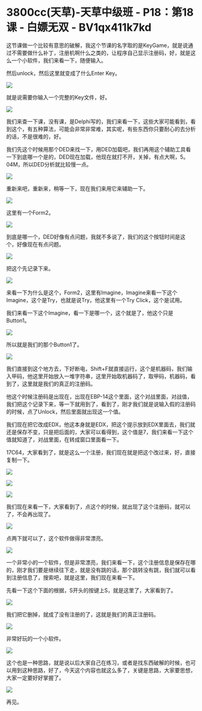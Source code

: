 # 3800cc(天草)-天草中级班 - P18：第18课 - 白嫖无双 - BV1qx411k7kd

这节课做一个比较有意思的破解，我这个节课的名字取的是KeyGame，就是说通过不需要做什么补丁，注册机啊什么之类的，让程序自己显示注册码，好，就是这么一个小软件，我们来看一下，随便输入。

然后unlock，然后这里就变成了什么Enter Key。

![](img/6941023104a2349dc4de03c3b07d87e7_1.png)

就是说需要你输入一个完整的Key文件，好。

![](img/6941023104a2349dc4de03c3b07d87e7_3.png)

我们来查一下课，没有课，是Delphi写的，我们来看一下，这些大家可能看到，看到这个，有五种算法，可能会非常非常难，其实呢，有些东西你只要耐心的去分析的话，不是很难的，好。

我们先这个时候用那个DED来找一下，用DED加载吧，我们再用这个辅助工具看一下到底哪一个是的，DED现在加载，他现在就打不开，关掉，有点大啊，5。04M，所以DED分析就比较慢一点。



![](img/6941023104a2349dc4de03c3b07d87e7_5.png)

重新来吧，重新来，稍等一下，现在我们来用它来辅助一下。

![](img/6941023104a2349dc4de03c3b07d87e7_7.png)

这里有一个Form2。

![](img/6941023104a2349dc4de03c3b07d87e7_9.png)

到底是哪一个，DED好像有点问题，我就不多说了，我们的这个按钮时间是这个，好像现在有点问题。

![](img/6941023104a2349dc4de03c3b07d87e7_11.png)

把这个先记录下来。

![](img/6941023104a2349dc4de03c3b07d87e7_13.png)

来看一下为什么是这个，Form2，这里有Imagine，Imagine来看一下这个Imagine，这个是Try，也就是说Try，他这里有一个Try Click，这个是试用。

我们来看一下这个Imagine，看一下是哪一个，这个就是了，他这个只是Button1。

![](img/6941023104a2349dc4de03c3b07d87e7_15.png)

所以就是我们的那个Button1了。

![](img/6941023104a2349dc4de03c3b07d87e7_17.png)

我们直接到这个地方去，下好断电，Shift+F就直接运行，这个是机器码，我们输入甲码，他这里开始放入一堆字符串，这里开始取机器码了，取甲码，机器码，看到了，这里就是我们的真正的注册码。

他这个时候注册码是出现在，出现在EBP-14这个里面，这个对战里面，对战值，我们把这个记录下来，等一下就用到了，看到了，刚才我们就是说输入假的注册码的时候，点了Unlock，然后里面就出现这一个值。

我们现在把它改成EDX，他这本身就是EDX，把这个提示放到EDX里面去，我们就还是保存不变，只是把后面的，大家可以看得到，这个值是7，我们来看一下这个值就知道了，对战里面，在转成窗口里面看一下。

17C64，大家看到了，就是这么一个注册，我们现在就是把这个改过来，好，直接复制一下。

![](img/6941023104a2349dc4de03c3b07d87e7_19.png)

![](img/6941023104a2349dc4de03c3b07d87e7_20.png)

![](img/6941023104a2349dc4de03c3b07d87e7_21.png)

我们现在来看一下，大家看到了，点这个的时候，就出现了这个注册码，就可以了，不会再出现了。

![](img/6941023104a2349dc4de03c3b07d87e7_23.png)

点两下就可以了，这个软件做得非常漂亮。

![](img/6941023104a2349dc4de03c3b07d87e7_25.png)

一个非常小的一个软件，但是非常漂亮，我们来看一下，这个注册信息是保存在哪的，刚才我们要是继续往下走，就是没有跳的话，那个跳转没有跳，我们就可以看到注册信息了，搜索吧，就是这里，我们现在来看一下。

先看一下这个下面的根据，S开头的按键上S，就是这里了，大家看到了。

![](img/6941023104a2349dc4de03c3b07d87e7_27.png)

我们把它删掉，就成了没有注册的了，这就是我们的真正注册码。

![](img/6941023104a2349dc4de03c3b07d87e7_29.png)

非常好玩的一个小软件。

![](img/6941023104a2349dc4de03c3b07d87e7_31.png)

这个也是一种思路，就是说以后大家自己在练习，或者是找东西破解的时候，也可以用到这种思路，好了，今天这个内容也就这么多了，关键是思路，大家要思想，大家一定要好好掌握了。



![](img/6941023104a2349dc4de03c3b07d87e7_33.png)

再见。